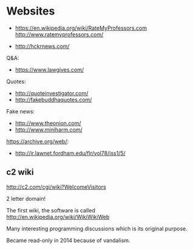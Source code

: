 # Websites

- <https://en.wikipedia.org/wiki/RateMyProfessors.com> <http://www.ratemyprofessors.com/>

- <http://hckrnews.com/>

Q&A:

- <https://www.lawgives.com/>

Quotes:

- <http://quoteinvestigator.com/>
- <http://fakebuddhaquotes.com/>

Fake news:

- <http://www.theonion.com/>
- <http://www.miniharm.com/>

<https://archive.org/web/>:

- <http://ir.lawnet.fordham.edu/flr/vol78/iss1/5/>

## c2 wiki

<http://c2.com/cgi/wiki?WelcomeVisitors>

2 letter domain!

The first wiki, the software is called <http://en.wikipedia.org/wiki/WikiWikiWeb>

Many interesting programming discussions which is its original purpose.

Became read-only in 2014 because of vandalism.
